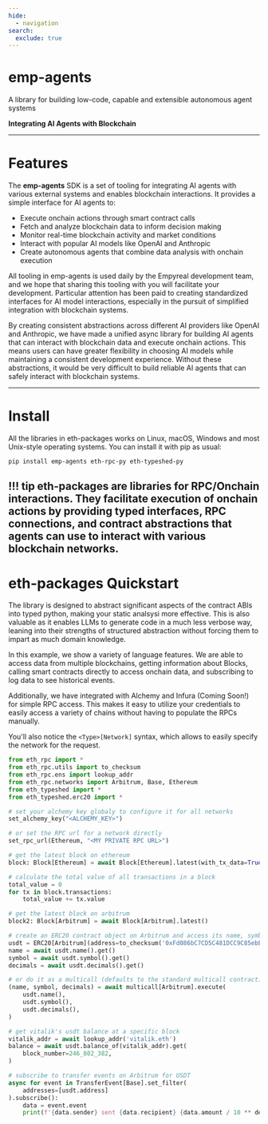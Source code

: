 ```yaml
---
hide:
  - navigation
search:
  exclude: true
---
```


# emp-agents

A library for building low-code, capable and extensible autonomous agent systems

<b>Integrating AI Agents with Blockchain</b>

---

# Features

The **emp-agents** SDK is a set of tooling for integrating AI agents with various external systems and enables blockchain interactions. It provides a simple interface for AI agents to:

- Execute onchain actions through smart contract calls
- Fetch and analyze blockchain data to inform decision making
- Monitor real-time blockchain activity and market conditions
- Interact with popular AI models like OpenAI and Anthropic
- Create autonomous agents that combine data analysis with onchain execution

All tooling in emp-agents is used daily by the Empyreal development team, and we hope that sharing this tooling with you will facilitate your development. Particular attention has been paid to creating standardized interfaces for AI model interactions, especially in the pursuit of simplified integration with blockchain systems.

By creating consistent abstractions across different AI providers like OpenAI and Anthropic, we have made a unified async library for building AI agents that can interact with blockchain data and execute onchain actions. This means users can have greater flexibility in choosing AI models while maintaining a consistent development experience. Without these abstractions, it would be very difficult to build reliable AI agents that can safely interact with blockchain systems.

---

# Install

All the libraries in eth-packages works on Linux, macOS, Windows and most Unix-style operating systems. You can install it with pip as usual:

```sh
pip install emp-agents eth-rpc-py eth-typeshed-py
```

!!! tip
    eth-packages are libraries for RPC/Onchain interactions. They facilitate execution of onchain actions by providing typed interfaces, RPC connections, and contract abstractions that agents can use to interact with various blockchain networks.
---

# eth-packages Quickstart

The library is designed to abstract significant aspects of the contract ABIs into typed python, making your static analsysi more effective.  This is also valuable as it enables LLMs to generate code in a much less verbose way, leaning into their strengths of structured abstraction without forcing them to impart as much domain knowledge.

In this example, we show a variety of language features.  We are able to access data from multiple blockchains, getting information about Blocks, calling smart contracts directly to access onchain data, and subscribing to log data to see historical events.

Additionally, we have integrated with Alchemy and Infura (Coming Soon!) for simple RPC access.  This makes it easy to utilize your credentials to easily access a variety of chains without having to populate the RPCs manually.

You'll also notice the `<Type>[Network]` syntax, which allows to easily specify the network for the request.

```python
from eth_rpc import *
from eth_rpc.utils import to_checksum
from eth_rpc.ens import lookup_addr
from eth_rpc.networks import Arbitrum, Base, Ethereum
from eth_typeshed import *
from eth_typeshed.erc20 import *

# set your alchemy key globaly to configure it for all networks
set_alchemy_key("<ALCHEMY_KEY>")

# or set the RPC url for a network directly
set_rpc_url(Ethereum, "<MY PRIVATE RPC URL>")

# get the latest block on ethereum
block: Block[Ethereum] = await Block[Ethereum].latest(with_tx_data=True)

# calculate the total value of all transactions in a block
total_value = 0
for tx in block.transactions:
    total_value += tx.value

# get the latest block on arbitrum
block2: Block[Arbitrum] = await Block[Arbitrum].latest()

# create an ERC20 contract object on Arbitrum and access its name, symbol and decimals
usdt = ERC20[Arbitrum](address=to_checksum('0xFd086bC7CD5C481DCC9C85ebE478A1C0b69FCbb9'))
name = await usdt.name().get()
symbol = await usdt.symbol().get()
decimals = await usdt.decimals().get()

# or do it as a multicall (defaults to the standard multicall contract)
(name, symbol, decimals) = await multicall[Arbitrum].execute(
    usdt.name(),
    usdt.symbol(),
    usdt.decimals(),
)

# get vitalik's usdt balance at a specific block
vitalik_addr = await lookup_addr('vitalik.eth')
balance = await usdt.balance_of(vitalik_addr).get(
    block_number=246_802_382,
)

# subscribe to transfer events on Arbitrum for USDT
async for event in TransferEvent[Base].set_filter(
    addresses=[usdt.address]
).subscribe():
    data = event.event
    print(f'{data.sender} sent {data.recipient} {data.amount / 10 ** decimals} {name}')
```
